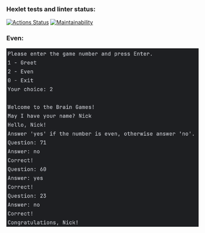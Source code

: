 ### Hexlet tests and linter status:
[![Actions Status](https://github.com/DonutsHunter696/java-project-61/actions/workflows/hexlet-check.yml/badge.svg)](https://github.com/DonutsHunter696/java-project-61/actions)
[![Maintainability](https://api.codeclimate.com/v1/badges/227f288b563f6d11f479/maintainability)](https://codeclimate.com/github/DonutsHunter696/java-project-61/maintainability)

### Even:
![screenshot](app/screenshots/Even.png)
